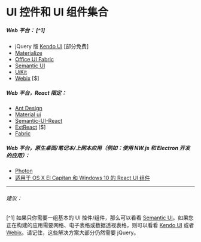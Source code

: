# UI 控件和 UI 组件集合

##### Web 平台： [^1]

* jQuery 版 [Kendo UI](http://www.telerik.com/kendo-ui) [部分免费]
* [Materialize](http://materializecss.com/)
* [Office UI Fabric](http://dev.office.com/fabric)
* [Semantic UI](http://semantic-ui.com/)
* [UiKit](https://getuikit.com/)
* [Webix](http://webix.com/) [$]

##### Web 平台，React 限定：

* [Ant Design](https://ant.design/)
* [Material ui](http://material-ui.com/)
* [Semantic-UI-React](http://react.semantic-ui.com/introduction)
* [ExtReact](https://www.sencha.com/products/extreact/#app) [$]
* [Fabric](https://developer.microsoft.com/en-us/fabric)

##### Web 平台，原生桌面/笔记本/上网本应用（例如：使用 NW.js 和 Electron 开发的应用）：

* [Photon](http://photonkit.com/)
* [适用于 OS X El Capitan 和 Windows 10 的 React UI 组件](http://gabrielbull.github.io/react-desktop/)

***

###### 建议：

[^1] 如果只你需要一组基本的 UI 控件/组件，那么可以看看 [Semantic UI](http://semantic-ui.com/)。如果您正在构建的应用需要网格、电子表格或数据透视表格，则可以看看 [Kendo UI](http://www.telerik.com/kendo-ui) 或者 [Webix](http://webix.com/)。请记住，这些解决方案大部分仍然需要 jQuery。






































 






